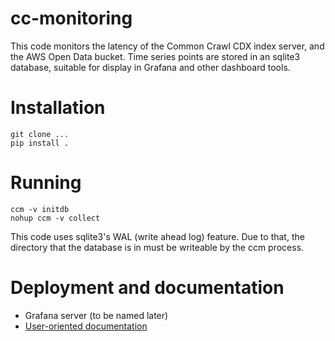 # cc-monitoring

This code monitors the latency of the Common Crawl CDX index server, and
the AWS Open Data bucket. Time series points are stored in an sqlite3
database, suitable for display in Grafana and other dashboard tools.

# Installation

```
git clone ...
pip install .
```

# Running

```
ccm -v initdb
nohup ccm -v collect
```

This code uses sqlite3's WAL (write ahead log) feature. Due to that, the
directory that the database is in must be writeable by the ccm process.

# Deployment and documentation

* Grafana server (to be named later)
* [User-oriented documentation](https://docs.google.com/document/d/1RJ5LnTGSZY159eRzg8NhRnxSIHusyd6xzEhoEa28ju8/edit?usp=sharing)
